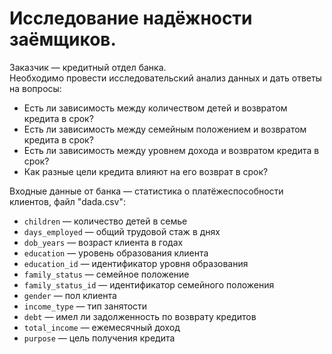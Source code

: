 # Исследование надёжности заёмщиков.

Заказчик — кредитный отдел банка.  
Необходимо провести исследовательский анализ данных и дать ответы на вопросы:
* Есть ли зависимость между количеством детей и возвратом кредита в срок?
* Есть ли зависимость между семейным положением и возвратом кредита в срок?
* Есть ли зависимость между уровнем дохода и возвратом кредита в срок?
* Как разные цели кредита влияют на его возврат в срок?

Входные данные от банка — статистика о платёжеспособности клиентов, файл "dada.csv": 
- `children` — количество детей в семье 
- `days_employed` — общий трудовой стаж в днях
- `dob_years` — возраст клиента в годах
- `education` — уровень образования клиента
- `education_id` — идентификатор уровня образования
- `family_status` — семейное положение
- `family_status_id` — идентификатор семейного положения
- `gender` — пол клиента
- `income_type` — тип занятости
- `debt` — имел ли задолженность по возврату кредитов
- `total_income` — ежемесячный доход
- `purpose` — цель получения кредита